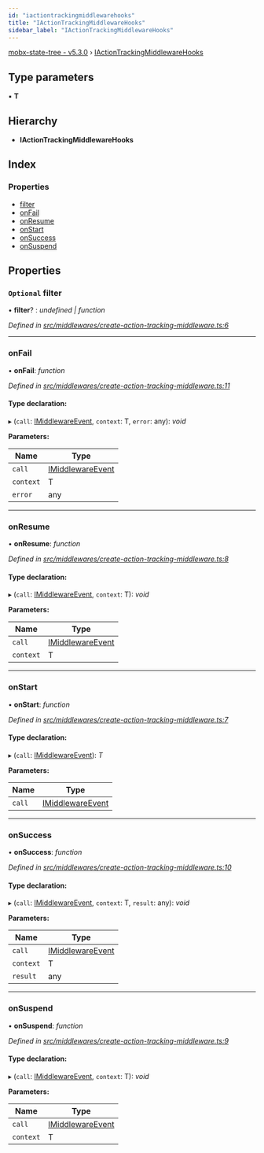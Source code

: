 ```yaml
---
id: "iactiontrackingmiddlewarehooks"
title: "IActionTrackingMiddlewareHooks"
sidebar_label: "IActionTrackingMiddlewareHooks"
---
```


[mobx-state-tree - v5.3.0](../index.md) › [IActionTrackingMiddlewareHooks](iactiontrackingmiddlewarehooks.md)

## Type parameters

▪ **T**

## Hierarchy

* **IActionTrackingMiddlewareHooks**

## Index

### Properties

* [filter](iactiontrackingmiddlewarehooks.md#optional-filter)
* [onFail](iactiontrackingmiddlewarehooks.md#onfail)
* [onResume](iactiontrackingmiddlewarehooks.md#onresume)
* [onStart](iactiontrackingmiddlewarehooks.md#onstart)
* [onSuccess](iactiontrackingmiddlewarehooks.md#onsuccess)
* [onSuspend](iactiontrackingmiddlewarehooks.md#onsuspend)

## Properties

### `Optional` filter

• **filter**? : *undefined | function*

*Defined in [src/middlewares/create-action-tracking-middleware.ts:6](https://github.com/mobxjs/mobx-state-tree/blob/3e437f73/src/middlewares/create-action-tracking-middleware.ts#L6)*

___

###  onFail

• **onFail**: *function*

*Defined in [src/middlewares/create-action-tracking-middleware.ts:11](https://github.com/mobxjs/mobx-state-tree/blob/3e437f73/src/middlewares/create-action-tracking-middleware.ts#L11)*

#### Type declaration:

▸ (`call`: [IMiddlewareEvent](imiddlewareevent.md), `context`: T, `error`: any): *void*

**Parameters:**

Name | Type |
------ | ------ |
`call` | [IMiddlewareEvent](imiddlewareevent.md) |
`context` | T |
`error` | any |

___

###  onResume

• **onResume**: *function*

*Defined in [src/middlewares/create-action-tracking-middleware.ts:8](https://github.com/mobxjs/mobx-state-tree/blob/3e437f73/src/middlewares/create-action-tracking-middleware.ts#L8)*

#### Type declaration:

▸ (`call`: [IMiddlewareEvent](imiddlewareevent.md), `context`: T): *void*

**Parameters:**

Name | Type |
------ | ------ |
`call` | [IMiddlewareEvent](imiddlewareevent.md) |
`context` | T |

___

###  onStart

• **onStart**: *function*

*Defined in [src/middlewares/create-action-tracking-middleware.ts:7](https://github.com/mobxjs/mobx-state-tree/blob/3e437f73/src/middlewares/create-action-tracking-middleware.ts#L7)*

#### Type declaration:

▸ (`call`: [IMiddlewareEvent](imiddlewareevent.md)): *T*

**Parameters:**

Name | Type |
------ | ------ |
`call` | [IMiddlewareEvent](imiddlewareevent.md) |

___

###  onSuccess

• **onSuccess**: *function*

*Defined in [src/middlewares/create-action-tracking-middleware.ts:10](https://github.com/mobxjs/mobx-state-tree/blob/3e437f73/src/middlewares/create-action-tracking-middleware.ts#L10)*

#### Type declaration:

▸ (`call`: [IMiddlewareEvent](imiddlewareevent.md), `context`: T, `result`: any): *void*

**Parameters:**

Name | Type |
------ | ------ |
`call` | [IMiddlewareEvent](imiddlewareevent.md) |
`context` | T |
`result` | any |

___

###  onSuspend

• **onSuspend**: *function*

*Defined in [src/middlewares/create-action-tracking-middleware.ts:9](https://github.com/mobxjs/mobx-state-tree/blob/3e437f73/src/middlewares/create-action-tracking-middleware.ts#L9)*

#### Type declaration:

▸ (`call`: [IMiddlewareEvent](imiddlewareevent.md), `context`: T): *void*

**Parameters:**

Name | Type |
------ | ------ |
`call` | [IMiddlewareEvent](imiddlewareevent.md) |
`context` | T |
